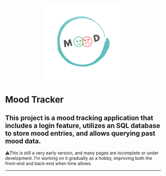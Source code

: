 <div align="center">
  <img src="https://github.com/Limnosa/mood/blob/main/static/pics/Mood_logo.png" width="250">
</div>

# Mood Tracker
This project is a mood tracking application that includes a login feature, utilizes an SQL database to store mood entries, and allows querying past mood data.
---

⚠️This is still a very early version, and many pages are incomplete or under development. I’m working on it gradually as a hobby, improving both the front-end and back-end when time allows.

---

